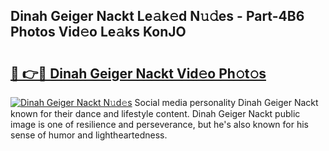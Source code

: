 ## Dinah Geiger Nackt Le𝚊k𝚎d N𝚞𝚍es - Part-4B6 Photos Vid𝚎o Le𝚊ks KonJO

# <h2><a href="http://fb33k7.evod.top/?m=Dinah+Geiger+Nackt">🔗 👉🔴 Dinah Geiger Nackt Vid𝚎o Ph𝚘t𝚘s</a></h2>

[![Dinah Geiger Nackt N𝚞d𝚎s](https://i.imgur.com/8V9OHl7.gif)](http://fb33k7.evod.top/?m=Dinah+Geiger+Nackt)
Social media personality Dinah Geiger Nackt known for their dance and lifestyle content. Dinah Geiger Nackt public image is one of resilience and perseverance, but he's also known for his sense of humor and lightheartedness. 

